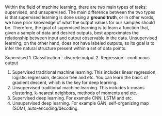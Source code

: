 Within the field of machine learning, there are two main types of tasks: supervised, and unsupervised. The main difference between the two types is that supervised learning is done using a **ground truth**, or in other words, we have prior knowledge of what the output values for our samples should be. Therefore, the goal of supervised learning is to learn a function that, given a sample of data and desired outputs, best approximates the relationship between input and output observable in the data. Unsupervised learning, on the other hand, does not have labeled outputs, so its goal is to infer the natural structure present within a set of data points.

Supervised
	1. Classification - discrete output 
	2. Regression - continuous output

1. Supervised traditional machine learning. This includes linear regression, logistic regression, decision tree and etc. You can learn the basic of gradient descent, which is the key for deep learning.  
2. Unsupervised traditional machine learning. This includes k-means clustering, k-nearest neighbors, methods of moments and etc.   
3. Supervised deep learning. For example CNN, LSTM and etc.  
4. Unsupervised deep learning. For example GAN, self-organizing map (SOM), auto-encoding/decoding.